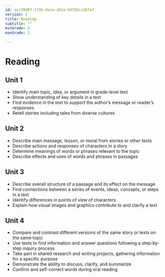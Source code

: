```yaml
---
id: acc78d0f-172b-4eca-a01a-9d7b5ccd5faf
version: 1
title: Reading
subtitle: ""
minGrade: 2
maxGrade: 2

---
```

# Reading


## Unit 1
* Identify main topic, idea, or argument in grade-level text
* Show understanding of key details in a text
* Find evidence in the text to support the author’s message or reader’s responses
* Retell stories including tales from diverse cultures

## Unit 2
* Describe main message, lesson, or moral from stories or other texts
* Describe actions and responses of characters in a story
* Determine meanings of words or phrases relevant to the topic
* Describe effects and uses of words and phrases in passages

## Unit 3
* Describe overall structure of a passage and its effect on the message
* Find connections between a series of events, ideas, concepts, or steps in a text
* Identify differences in points of view of characters
* Explain how visual images and graphics contribute to and clarify a text

## Unit 4
* Compare and contrast different versions of the same story or texts on the same topic
* Use texts to find information and answer questions following a step-by-step inquiry process
* Take part in shared research and writing projects, gathering information for a specific purpose
* Demonstrate the ability to discuss, clarify, and summarize
* Confirm and self-correct words during oral reading